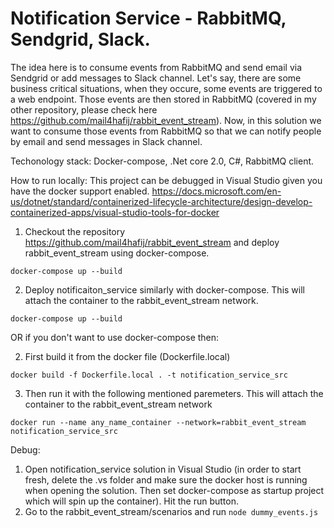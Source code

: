 # Notification Service - RabbitMQ, Sendgrid, Slack.
The idea here is to consume events from RabbitMQ and send email via Sendgrid or add messages to Slack channel. Let's say, there are some business critical situations, when they occure, some events are triggered to a web endpoint. Those events are then stored in RabbitMQ (covered in my other repository, please check here https://github.com/mail4hafij/rabbit_event_stream). Now, in this solution we want to consume those events from RabbitMQ so that we can notify people by email and send messages in Slack channel. 

Techonology stack: Docker-compose, .Net core 2.0, C#, RabbitMQ client.

How to run locally:
This project can be debugged in Visual Studio given you have the docker support enabled. 
https://docs.microsoft.com/en-us/dotnet/standard/containerized-lifecycle-architecture/design-develop-containerized-apps/visual-studio-tools-for-docker

  1. Checkout the repository https://github.com/mail4hafij/rabbit_event_stream and deploy rabbit_event_stream using docker-compose.
  
  ``` docker-compose up --build ```

  2. Deploy notificaiton_service similarly with docker-compose. This will attach the container to the rabbit_event_stream network. 

  ``` docker-compose up --build ```   

  OR if you don't want to use docker-compose then:

  2. First build it from the docker file (Dockerfile.local)
  
  ``` docker build -f Dockerfile.local . -t notification_service_src ```  

  3. Then run it with the following mentioned paremeters. This will attach the container to the rabbit_event_stream network
  
  ``` docker run --name any_name_container --network=rabbit_event_stream notification_service_src ``` 


Debug:
  1. Open notification_service solution in Visual Studio (in order to start fresh, delete the .vs folder and make sure the docker host is running when opening the solution. Then set docker-compose as startup project which will spin up the container). Hit the run button.
  2. Go to the rabbit_event_stream/scenarios and run ``` node dummy_events.js ```
